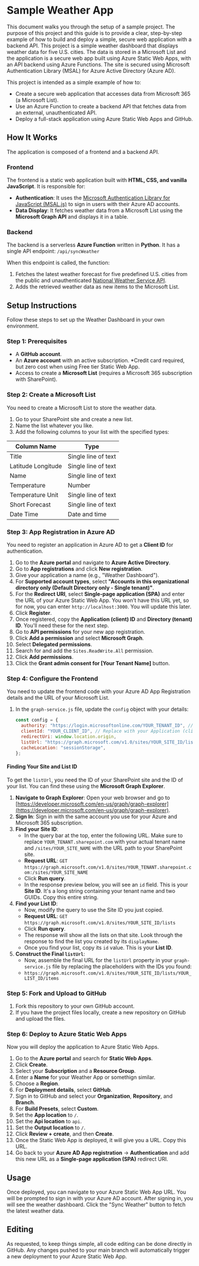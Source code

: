 # Sample Weather App

This document walks you through the setup of a sample project. The purpose of this project and this guide is to provide a clear, step-by-step example of how to build and deploy a simple, secure web application with a backend API. This project is a simple weather dashboard that displays weather data for five U.S. cities. The data is stored in a Microsoft List and the application is a secure web app built using Azure Static Web Apps, with an API backend using Azure Functions. The site is secured using Microsoft Authentication Library (MSAL) for Azure Active Directory (Azure AD).

This project is intended as a simple example of how to:

  * Create a secure web application that accesses data from Microsoft 365 (a Microsoft List).
  * Use an Azure Function to create a backend API that fetches data from an external, unauthenticated API.
  * Deploy a full-stack application using Azure Static Web Apps and GitHub.

## How It Works

The application is composed of a frontend and a backend API.

### Frontend

The frontend is a static web application built with **HTML, CSS, and vanilla JavaScript**. It is responsible for:

  * **Authentication**: It uses the [Microsoft Authentication Library for JavaScript (MSAL.js)](https://github.com/AzureAD/microsoft-authentication-library-for-js) to sign in users with their Azure AD accounts.
  * **Data Display**: It fetches weather data from a Microsoft List using the **Microsoft Graph API** and displays it in a table.

### Backend

The backend is a serverless **Azure Function** written in **Python**. It has a single API endpoint: `/api/syncWeather`

When this endpoint is called, the function:

1.  Fetches the latest weather forecast for five predefined U.S. cities from the public and unauthenticated [National Weather Service API](https://www.weather.gov/documentation/services-web-api).
2.  Adds the retrieved weather data as new items to the Microsoft List.

## Setup Instructions

Follow these steps to set up the Weather Dashboard in your own environment.

### Step 1: Prerequisites

  * A **GitHub account**.
  * An **Azure account** with an active subscription.  *Credit card required, but zero cost when using Free tier Static Web App.
  * Access to create a **Microsoft List** (requires a Microsoft 365 subscription with SharePoint).

### Step 2: Create a Microsoft List

You need to create a Microsoft List to store the weather data.

1.  Go to your SharePoint site and create a new list.
2.  Name the list whatever you like.
3.  Add the following columns to your list with the specified types:

| Column Name        | Type                  |
| ------------------ | --------------------- |
| Title              | Single line of text   |
| Latitude Longitude | Single line of text   |
| Name               | Single line of text   |
| Temperature        | Number                |
| Temperature Unit   | Single line of text   |
| Short Forecast     | Single line of text   |
| Date Time          | Date and time         |

### Step 3: App Registration in Azure AD

You need to register an application in Azure AD to get a **Client ID** for authentication.

1.  Go to the **Azure portal** and navigate to **Azure Active Directory**.
2.  Go to **App registrations** and click **New registration**.
3.  Give your application a name (e.g., "Weather Dashboard").
4.  For **Supported account types**, select **"Accounts in this organizational directory only (Default Directory only - Single tenant)"**.
5.  For the **Redirect URI**, select **Single-page application (SPA)** and enter the URL of your Azure Static Web App. You won't have this URL yet, so for now, you can enter `http://localhost:3000`. You will update this later.
6.  Click **Register**.
7.  Once registered, copy the **Application (client) ID** and **Directory (tenant) ID**. You'll need these for the next step.
8.  Go to **API permissions** for your new app registration.
9.  Click **Add a permission** and select **Microsoft Graph**.
10. Select **Delegated permissions**.
11. Search for and add the `Sites.ReadWrite.All` permission.
12. Click **Add permissions**.
13. Click the **Grant admin consent for [Your Tenant Name]** button.

### Step 4: Configure the Frontend

You need to update the frontend code with your Azure AD App Registration details and the URL of your Microsoft List.

1.  In the `graph-service.js` file, update the `config` object with your details:

    ```javascript
    const config = {
      authority: "https://login.microsoftonline.com/YOUR_TENANT_ID", // Replace with your Directory (tenant) ID
      clientId: "YOUR_CLIENT_ID", // Replace with your Application (client) ID
      redirectUri: window.location.origin,
      listUrl: "https://graph.microsoft.com/v1.0/sites/YOUR_SITE_ID/lists/YOUR_LIST_ID/items", // Replace with your list's Graph API URL
      cacheLocation: "sessionStorage",
    };
    ```

#### Finding Your Site and List ID

To get the `listUrl`, you need the ID of your SharePoint site and the ID of your list. You can find these using the **Microsoft Graph Explorer**.

1.  **Navigate to Graph Explorer**: Open your web browser and go to [https://developer.microsoft.com/en-us/graph/graph-explorer](https://developer.microsoft.com/en-us/graph/graph-explorer).
2.  **Sign In**: Sign in with the same account you use for your Azure and Microsoft 365 subscription.
3.  **Find your Site ID**:
      * In the query bar at the top, enter the following URL. Make sure to replace `YOUR_TENANT.sharepoint.com` with your actual tenant name and `/sites/YOUR_SITE_NAME` with the URL path to your SharePoint site.
      * **Request URL**: `GET` `https://graph.microsoft.com/v1.0/sites/YOUR_TENANT.sharepoint.com:/sites/YOUR_SITE_NAME`
      * Click **Run query**.
      * In the response preview below, you will see an `id` field. This is your **Site ID**. It's a long string containing your tenant name and two GUIDs. Copy this entire string.
4.  **Find your List ID**:
      * Now, modify the query to use the Site ID you just copied.
      * **Request URL**: `GET` `https://graph.microsoft.com/v1.0/sites/YOUR_SITE_ID/lists`
      * Click **Run query**.
      * The response will show all the lists on that site. Look through the response to find the list you created by its `displayName`.
      * Once you find your list, copy its `id` value. This is your **List ID**.
5.  **Construct the Final `listUrl`**:
      * Now, assemble the final URL for the `listUrl` property in your `graph-service.js` file by replacing the placeholders with the IDs you found:
      * `https://graph.microsoft.com/v1.0/sites/YOUR_SITE_ID/lists/YOUR_LIST_ID/items`

### Step 5: Fork and Upload to GitHub

1.  Fork this repository to your own GitHub account.
2.  If you have the project files locally, create a new repository on GitHub and upload the files.

### Step 6: Deploy to Azure Static Web Apps

Now you will deploy the application to Azure Static Web Apps.

1.  Go to the **Azure portal** and search for **Static Web Apps**.
2.  Click **Create**.
3.  Select your **Subscription** and a **Resource Group**.
4.  Enter a **Name** for your Weather App or somethign similar.
5.  Choose a **Region**.
6.  For **Deployment details**, select **GitHub**.
7.  Sign in to GitHub and select your **Organization**, **Repository**, and **Branch**.
8.  For **Build Presets**, select **Custom**.
9.  Set the **App location** to `/`.
10. Set the **Api location** to `api`.
11. Set the **Output location** to `/`.
12. Click **Review + create**, and then **Create**.
13. Once the Static Web App is deployed, it will give you a URL. Copy this URL.
14. Go back to your **Azure AD App registration** -\> **Authentication** and add this new URL as a **Single-page application (SPA)** redirect URI.

## Usage

Once deployed, you can navigate to your Azure Static Web App URL. You will be prompted to sign in with your Azure AD account. After signing in, you will see the weather dashboard. Click the "Sync Weather" button to fetch the latest weather data.

## Editing

As requested, to keep things simple, all code editing can be done directly in GitHub. Any changes pushed to your main branch will automatically trigger a new deployment to your Azure Static Web App.
